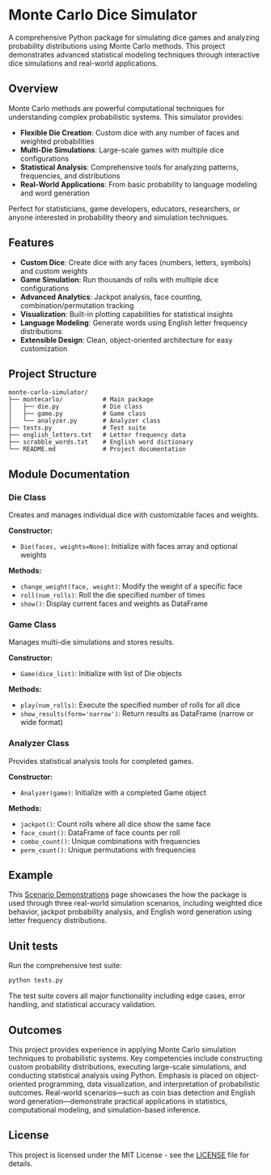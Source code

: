 # Monte Carlo Dice Simulator

A comprehensive Python package for simulating dice games and analyzing probability distributions using Monte Carlo methods. This project demonstrates advanced statistical modeling techniques through interactive dice simulations and real-world applications.

## Overview

Monte Carlo methods are powerful computational techniques for understanding complex probabilistic systems. This simulator provides:

- **Flexible Die Creation**: Custom dice with any number of faces and weighted probabilities
- **Multi-Die Simulations**: Large-scale games with multiple dice configurations
- **Statistical Analysis**: Comprehensive tools for analyzing patterns, frequencies, and distributions
- **Real-World Applications**: From basic probability to language modeling and word generation

Perfect for statisticians, game developers, educators, researchers, or anyone interested in probability theory and simulation techniques.

## Features

- **Custom Dice**: Create dice with any faces (numbers, letters, symbols) and custom weights
- **Game Simulation**: Run thousands of rolls with multiple dice configurations
- **Advanced Analytics**: Jackpot analysis, face counting, combination/permutation tracking
- **Visualization**: Built-in plotting capabilities for statistical insights
- **Language Modeling**: Generate words using English letter frequency distributions
- **Extensible Design**: Clean, object-oriented architecture for easy customization

## Project Structure

```
monte-carlo-simulator/
├── montecarlo/           # Main package
│   ├── die.py            # Die class
│   ├── game.py           # Game class
│   └── analyzer.py       # Analyzer class
├── tests.py              # Test suite
├── english_letters.txt   # Letter frequency data
├── scrabble_words.txt    # English word dictionary
└── README.md             # Project documentation
```

## Module Documentation

### Die Class

Creates and manages individual dice with customizable faces and weights.

**Constructor:**
- `Die(faces, weights=None)`: Initialize with faces array and optional weights

**Methods:**
- `change_weight(face, weight)`: Modify the weight of a specific face
- `roll(num_rolls)`: Roll the die specified number of times
- `show()`: Display current faces and weights as DataFrame

### Game Class

Manages multi-die simulations and stores results.

**Constructor:**
- `Game(dice_list)`: Initialize with list of Die objects

**Methods:**
- `play(num_rolls)`: Execute the specified number of rolls for all dice
- `show_results(form='narrow')`: Return results as DataFrame (narrow or wide format)

### Analyzer Class

Provides statistical analysis tools for completed games.

**Constructor:**
- `Analyzer(game)`: Initialize with a completed Game object

**Methods:**
- `jackpot()`: Count rolls where all dice show the same face
- `face_count()`: DataFrame of face counts per roll
- `combo_count()`: Unique combinations with frequencies
- `perm_count()`: Unique permutations with frequencies


## Example

This [Scenario Demonstrations](https://angelo-orciuoli.github.io/monte-carlo-simulator/) page showcases the how the package is used through three real-world simulation scenarios, including weighted dice behavior, jackpot probability analysis, and English word generation using letter frequency distributions.


## Unit tests

Run the comprehensive test suite:

```bash
python tests.py
```

The test suite covers all major functionality including edge cases, error handling, and statistical accuracy validation.

## Outcomes

This project provides experience in applying Monte Carlo simulation techniques to probabilistic systems. Key competencies include constructing custom probability distributions, executing large-scale simulations, and conducting statistical analysis using Python. Emphasis is placed on object-oriented programming, data visualization, and interpretation of probabilistic outcomes. Real-world scenarios—such as coin bias detection and English word generation—demonstrate practical applications in statistics, computational modeling, and simulation-based inference.

## License

This project is licensed under the MIT License - see the [LICENSE](LICENSE) file for details.
